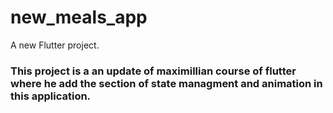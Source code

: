 # new_meals_app

A new Flutter project.


### This project is a an update of maximillian course of flutter where he add the section of state managment and animation in this application. 
